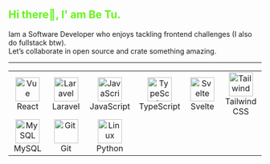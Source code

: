 <div align="">
  <h2 style="color:rgb(99, 245, 21);"> Hi there👋, I' am Be Tu.</h2>

Iam a Software Developer who enjoys tackling frontend challenges (I also do fullstack btw).
<br />
Let’s collaborate in open source and crate something amazing.</p>

---
<table align="center">
  <tr>
     <td align="center" width="96">
      <img src="https://skillicons.dev/icons?i=react" width="48" height="48" alt="Vue" />
      <br>React
    </td>
    <!-- <td align="center" width="96">
      <img src="https://skillicons.dev/icons?i=php" width="48" height="48" alt="PHP" />
      <br>PHP
    </td> -->
    <td align="center" width="96">
      <img src="https://skillicons.dev/icons?i=laravel" width="48" height="48" alt="Laravel" />
      <br>Laravel
    </td>
    <td align="center" width="96">
      <img src="https://skillicons.dev/icons?i=js" width="48" height="48" alt="JavaScript" />
      <br>JavaScript
    </td>
    <td align="center" width="96">
      <img src="https://skillicons.dev/icons?i=ts" width="48" height="48" alt="TypeScript" />
      <br>TypeScript
    </td>
    <td align="center" width="96">
      <img src="https://skillicons.dev/icons?i=svelte" width="48" height="48" alt="Svelte" />
      <br>Svelte
    </td>
        <td align="center" width="96">
      <img src="https://skillicons.dev/icons?i=tailwind" width="48" height="48" alt="Tailwind" />
      <br>Tailwind CSS
    </td>
  </tr>
  <tr>
    <td align="center" width="96">
      <img src="https://skillicons.dev/icons?i=mysql" width="48" height="48" alt="MySQL" />
      <br>MySQL
    </td>
    <!-- <td align="center" width="96">
      <img src="https://skillicons.dev/icons?i=github" width="48" height="48" alt="GitHub" />
      <br>GitHub
    </td> -->
    <td align="center" width="96">
      <img src="https://skillicons.dev/icons?i=git" width="48" height="48" alt="Git" />
      <br>Git
    </td>
    <!-- <td align="center" width="96">
      <img src="https://skillicons.dev/icons?i=flask" width="48" height="48" alt="Linux" />
      <br>Flask
    </td> -->
    <td align="center" width="96">
      <img src="https://skillicons.dev/icons?i=python" width="48" height="48" alt="Linux" />
      <br>Python
    </td>
     <!-- <td align="center" width="96">
      <img src="https://skillicons.dev/icons?i=bootstrap" width="48" height="48" alt="Bootstrap" />
      <br>Bootstrap
    </td> -->
    <!-- <td align="center" width="96">
      <img src="https://skillicons.dev/icons?i=netlify" width="48" height="48" alt="Netlify" />
      <br>Netlify
    </td> -->
  </tr>

</table>
